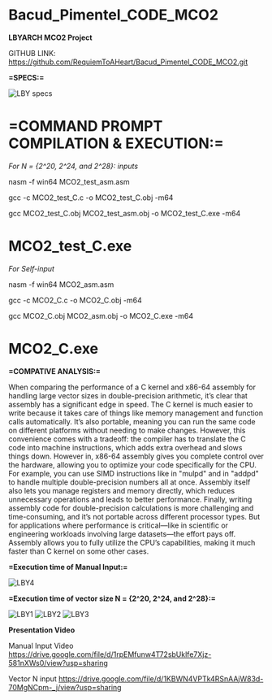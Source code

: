 # Bacud_Pimentel_CODE_MCO2
**LBYARCH MCO2 Project**

GITHUB LINK: https://github.com/RequiemToAHeart/Bacud_Pimentel_CODE_MCO2.git

**=SPECS:=**

![LBY specs](https://github.com/user-attachments/assets/8bf41155-644b-4f48-89d6-c5618e86ef75)

**=COMMAND PROMPT COMPILATION & EXECUTION:=**
==========================================================
*For  N = {2^20, 2^24, and 2^28}: inputs*
           
nasm -f win64 MCO2_test_asm.asm

gcc -c MCO2_test_C.c -o MCO2_test_C.obj -m64

gcc MCO2_test_C.obj MCO2_test_asm.obj -o MCO2_test_C.exe -m64

MCO2_test_C.exe
==========================================================
*For Self-input*
        
nasm -f win64 MCO2_asm.asm

gcc -c MCO2_C.c -o MCO2_C.obj -m64

gcc MCO2_C.obj MCO2_asm.obj -o MCO2_C.exe -m64

MCO2_C.exe
==========================================================

**=COMPATIVE ANALYSIS:=**


When comparing the performance of a C kernel and x86-64 assembly for handling large vector sizes in double-precision arithmetic, it’s clear that assembly has a significant edge in speed. The C kernel is much easier to write because it takes care of things like memory management and function calls automatically. It’s also portable, meaning you can run the same code on different platforms without needing to make changes. However, this convenience comes with a tradeoff: the compiler has to translate the C code into machine instructions, which adds extra overhead and slows things down. However in, x86-64 assembly gives you complete control over the hardware, allowing you to optimize your code specifically for the CPU. For example, you can use SIMD instructions like in "mulpd" and in "addpd" to handle multiple double-precision numbers all at once. Assembly itself also lets you manage registers and memory directly, which reduces unnecessary operations and leads to better performance. Finally, writing assembly code for double-precision calculations is more challenging and time-consuming, and it’s not portable across different processor types. But for applications where performance is critical—like in scientific or engineering workloads involving large datasets—the effort pays off. Assembly allows you to fully utilize the CPU’s capabilities, making it much faster than C kernel on some other cases.

**=Execution time of Manual Input:=**

![LBY4](https://github.com/user-attachments/assets/c5300773-ba2d-429d-9c2a-cff53f18c987)

**=Execution time of vector size N = {2^20, 2^24, and 2^28}:=**

![LBY1](https://github.com/user-attachments/assets/689b5d8a-072f-4aa8-8fd7-4f260e6c4f18)
![LBY2](https://github.com/user-attachments/assets/9517e6da-662c-47d7-9b56-f47b8bc1d8d3)
![LBY3](https://github.com/user-attachments/assets/82367b07-3b29-4628-a4a8-a0b87ba38fec)

**Presentation Video**

Manual Input Video
https://drive.google.com/file/d/1rpEMfunw4T72sbUklfe7Xjz-581nXWs0/view?usp=sharing

Vector N input
https://drive.google.com/file/d/1KBWN4VPTk4RSnAAjW83d-70MgNCpm-_j/view?usp=sharing


